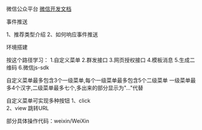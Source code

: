 微信公众平台
[微信开发文档](https://mp.weixin.qq.com/wiki?t=resource/res_main&id=mp1421140543)

事件推送

1、推荐类型介绍
2、如何响应事件推送

环境搭建

按这个路径学习：
1.自定义菜单
2.群发接口
3.网页授权接口
4.模板消息
5.生成二维码
6.微信js-sdk

自定义菜单最多包含3个一级菜单,每个一级菜单最多包含5个二级菜单
一级菜单最多4个汉字,二级菜单最多七个,多出来的部分显示为"..."代替

自定义菜单可实现多种按钮
1、click  
2、view  跳转URL

部分具体操作代码：weixin/WeiXin